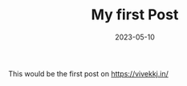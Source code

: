 ﻿---
title: "My first Post"
date: "2023-05-10"
description: "My new post example"
tags: ["foss", "Blog"]
---


This would be the first post on https://vivekkj.in/


